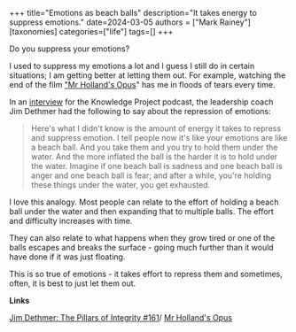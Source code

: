 +++
title="Emotions as beach balls"
description="It takes energy to suppress emotions."
date=2024-03-05
authors = ["Mark Rainey"]
[taxonomies]
categories=["life"]
tags=[]
+++

Do you suppress your emotions?

<!-- more -->

I used to suppress my emotions a lot and I guess I still do in certain situations; I am getting better at letting them out. For example, watching the end of the film ["Mr Holland's Opus](https://en.wikipedia.org/wiki/Mr._Holland%27s_Opus)" has me in floods of tears every time. 

In an [interview](https://fs.blog/knowledge-project-podcast/jim-dethmer-2/) for the Knowledge Project podcast, the leadership coach Jim Dethmer had the following to say about the repression of emotions:

> Here's what I didn't know is the amount of energy it takes to repress and suppress emotion. I tell people now it's like your emotions are like a beach ball. And you take them and you try to hold them under the water. And the more inflated the ball is the harder it is to hold under the water. Imagine if one beach ball is sadness and one beach ball is anger and one beach ball is fear; and after a while, you're holding these things under the water, you get exhausted.

I love this analogy. Most people can relate to the effort of holding a beach ball under the water and then expanding that to multiple balls. The effort and difficulty increases with time. 

They can also relate to what happens when they grow tired or one of the balls escapes and breaks the surface - going much further than it would have done if it was just floating.

This is so true of emotions - it takes effort to repress them and sometimes, often, it is best to just let them out.

__Links__

[Jim Dethmer: The Pillars of Integrity #161](https://fs.blog/knowledge-project-podcast/jim-dethmer-2)/
[Mr Holland's Opus](https://en.wikipedia.org/wiki/Mr._Holland%27s_Opus)

